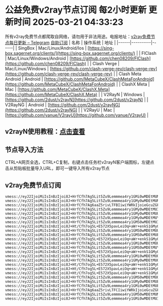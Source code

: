 # 公益免费v2ray节点订阅 每2小时更新 更新时间 2025-03-21 04:33:23
所有v2ray免费节点都爬取自网络，请勿用于非法用途。电报地址：[v2ray免费节点每日更新 – Telegram](https://t.me/just_do_chat) 
[自助订阅](https://share.colors.nyc.mn/)
| 名称 | 操作系统 | 地址 |
|------|----------|------|
| SingBox | Mac/Linux/Android/Ios | [https://sing-box.sagernet.org/clients/](https://sing-box.sagernet.org/clients/) |
| FlClash | Mac/Linux/Windows/Android | [https://github.com/chen08209/FlClash](https://github.com/chen08209/FlClash) |
| Clash Verge | Mac/Linux/Windows | [https://github.com/clash-verge-rev/clash-verge-rev](https://github.com/clash-verge-rev/clash-verge-rev) |
| Clash Meta Android | Android | [https://github.com/MetaCubeX/ClashMetaForAndroid](https://github.com/MetaCubeX/ClashMetaForAndroid) |
| ClashX Meta | Mac | [https://github.com/MetaCubeX/ClashX.Meta](https://github.com/MetaCubeX/ClashX.Meta) |
| V2RayN | Windows | [https://github.com/2dust/v2rayN](https://github.com/2dust/v2rayN) |
| V2RayNG | Android | [https://github.com/2dust/v2rayNG](https://github.com/2dust/v2rayNG) |
| V2RayU | Mac | [https://github.com/yanue/V2rayU](https://github.com/yanue/V2rayU) |
## v2rayN使用教程：[点击查看](https://blog.colors.nyc.mn/posts/how-to-use-v2rayn//)
## 节点导入方法
CTRL+A网页全选，CTRL+C复制，右键点击任务栏v2rayN客户端图标，左键点击从剪贴板批量导入URL，即可一键导入所有v2ray节点  
## v2ray免费节点订阅  
``` 
vmess://eyJ2IjoiMiIsInBzIjoi8J+HrfCfh7Ag5Lit5Zu9Lemmmea4ry1GMi0wMDEtMUMiLCJhZGQiOiIxMDMuMTM2LjE1MC4xNzIiLCJwb3J0IjoiMjIwMjAiLCJ0eXBlIjoibm9uZSIsImlkIjoiM2RlOTEwNjktMDYyZC00ZjJiLWExZDAtMWNiZTZjMmQ0NTg0IiwiYWlkIjoiMCIsIm5ldCI6IndzIiwicGF0aCI6Ii8iLCJob3N0IjoiIiwidGxzIjoiIn0=
vmess://eyJ2IjoiMiIsInBzIjoi8J+HrfCfh7Ag5Lit5Zu9Lemmmea4ry1GMy0wMDEtMUMiLCJhZGQiOiIyMTIuMTkyLjEzLjY4IiwicG9ydCI6IjIzMDIwIiwidHlwZSI6Im5vbmUiLCJpZCI6IjNkZTkxMDY5LTA2MmQtNGYyYi1hMWQwLTFjYmU2YzJkNDU4NCIsImFpZCI6IjAiLCJuZXQiOiJ3cyIsInBhdGgiOiIvIiwiaG9zdCI6IiIsInRscyI6IiJ9
vmess://eyJ2IjoiMiIsInBzIjoi8J+HrfCfh7Ag6aaZ5rivLTFBIiwiYWRkIjoieGcuZGFzaHVhaS5jeW91IiwicG9ydCI6IjE5OTAxIiwidHlwZSI6Im5vbmUiLCJpZCI6ImM3ZDkwZGFjLThiOWMtNDM1Zi1iYzIzLWM4YmMxNGNlMjcyYSIsImFpZCI6IjAiLCJuZXQiOiJ0Y3AiLCJwYXRoIjoiLyIsImhvc3QiOiJ4Zy5kYXNodWFpLmN5b3UiLCJ0bHMiOiIifQ==
vmess://eyJ2IjoiMiIsInBzIjoi8J+HrfCfh7Ag5Lit5Zu9Lemmmea4ry1GMy0wMDEtMUIiLCJhZGQiOiIyMTIuMTkyLjEzLjY4IiwicG9ydCI6IjIzMDIwIiwidHlwZSI6Im5vbmUiLCJpZCI6ImVjNDVjMGNmLWM0ZmYtNDQ3MC1hNmYwLTRmMzBjOWJlZWU2MyIsImFpZCI6IjAiLCJuZXQiOiJ3cyIsInBhdGgiOiIvIiwiaG9zdCI6IiIsInRscyI6IiJ9
vmess://eyJ2IjoiMiIsInBzIjoi8J+HrfCfh7Ag5Lit5Zu9Lemmmea4ry1GMy0wMDEtMUUiLCJhZGQiOiIyMTIuMTkyLjEzLjY4IiwicG9ydCI6IjIzMDIwIiwidHlwZSI6Im5vbmUiLCJpZCI6Ijk5ODcyYTFlLWVhN2YtNDk1Zi05YTYzLThkYTg4ZTYxNDEyYyIsImFpZCI6IjAiLCJuZXQiOiJ3cyIsInBhdGgiOiIvIiwiaG9zdCI6IiIsInRscyI6IiJ9
vmess://eyJ2IjoiMiIsInBzIjoi8J+HrfCfh7Ag5Lit5Zu9Lemmmea4ry1GMy0wMDEtMUYiLCJhZGQiOiIyMTIuMTkyLjEzLjY4IiwicG9ydCI6IjIzMDIwIiwidHlwZSI6Im5vbmUiLCJpZCI6ImJiZTEyZjJkLWM1MzktNDIzZC1hNDg1LWMxNDRkZTkwNjA3MSIsImFpZCI6IjAiLCJuZXQiOiJ3cyIsInBhdGgiOiIvIiwiaG9zdCI6IiIsInRscyI6IiJ9
vmess://eyJ2IjoiMiIsInBzIjoi8J+HrfCfh7Ag5Lit5Zu9Lemmmea4ry1GMS0wMDEtMUIiLCJhZGQiOiIyMTIuMTkyLjEzLjExMCIsInBvcnQiOiIyMTAyMCIsInR5cGUiOiJub25lIiwiaWQiOiJlYzQ1YzBjZi1jNGZmLTQ0NzAtYTZmMC00ZjMwYzliZWVlNjMiLCJhaWQiOiIwIiwibmV0Ijoid3MiLCJwYXRoIjoiLyIsImhvc3QiOiIiLCJ0bHMiOiIifQ==
vmess://eyJ2IjoiMiIsInBzIjoi8J+Ht/Cfh7og5L+E572X5pavLeiOq+aWr+enkS1GMy0wMDEtMUEiLCJhZGQiOiIxODUuMjIuMTUyLjIzNiIsInBvcnQiOiIyMzAyMCIsInR5cGUiOiJub25lIiwiaWQiOiI0NDc5NTliMS03OGU0LTQxY2ItOWY1Ny1jZjVmYTA2Njc1YTkiLCJhaWQiOiIwIiwibmV0Ijoid3MiLCJwYXRoIjoiLyIsImhvc3QiOiIiLCJ0bHMiOiIifQ==
vmess://eyJ2IjoiMiIsInBzIjoi8J+HrfCfh7Ag5Lit5Zu9Lemmmea4ry1GMS0wMDEtMUUiLCJhZGQiOiIyMTIuMTkyLjEzLjExMCIsInBvcnQiOiIyMTAyMCIsInR5cGUiOiJub25lIiwiaWQiOiI5OTg3MmExZS1lYTdmLTQ5NWYtOWE2My04ZGE4OGU2MTQxMmMiLCJhaWQiOiIwIiwibmV0Ijoid3MiLCJwYXRoIjoiLyIsImhvc3QiOiIiLCJ0bHMiOiIifQ==
vmess://eyJ2IjoiMiIsInBzIjoi8J+HrfCfh7Ag5Lit5Zu9Lemmmea4ry1GMS0wMDEtMUEiLCJhZGQiOiIyMTIuMTkyLjEzLjExMCIsInBvcnQiOiIyMTAyMCIsInR5cGUiOiJub25lIiwiaWQiOiI0NDc5NTliMS03OGU0LTQxY2ItOWY1Ny1jZjVmYTA2Njc1YTkiLCJhaWQiOiIwIiwibmV0Ijoid3MiLCJwYXRoIjoiLyIsImhvc3QiOiIiLCJ0bHMiOiIifQ==
vmess://eyJ2IjoiMiIsInBzIjoi8J+Ht/Cfh7og5L+E572X5pavLeiOq+aWr+enkS1GMy0wMDEtMUQiLCJhZGQiOiIxODUuMjIuMTUyLjIzNiIsInBvcnQiOiIyMzAyMCIsInR5cGUiOiJub25lIiwiaWQiOiJmY2NhNmZlMS1iYjg2LTRmZWMtYjEzZC0yNjRmNTQzYjExNzgiLCJhaWQiOiIwIiwibmV0Ijoid3MiLCJwYXRoIjoiLyIsImhvc3QiOiIiLCJ0bHMiOiIifQ==
vmess://eyJ2IjoiMiIsInBzIjoi8J+HrfCfh7Ag5Lit5Zu9Lemmmea4ry1GMi0wMDEtMUUiLCJhZGQiOiIxMDMuMTM2LjE1MC4xNzIiLCJwb3J0IjoiMjIwMjAiLCJ0eXBlIjoibm9uZSIsImlkIjoiOTk4NzJhMWUtZWE3Zi00OTVmLTlhNjMtOGRhODhlNjE0MTJjIiwiYWlkIjoiMCIsIm5ldCI6IndzIiwicGF0aCI6Ii8iLCJob3N0IjoiIiwidGxzIjoiIn0=
vmess://eyJ2IjoiMiIsInBzIjoi8J+HrfCfh7Ag5Lit5Zu9Lemmmea4ry1GMS0wMDEtMUYiLCJhZGQiOiIyMTIuMTkyLjEzLjExMCIsInBvcnQiOiIyMTAyMCIsInR5cGUiOiJub25lIiwiaWQiOiJiYmUxMmYyZC1jNTM5LTQyM2QtYTQ4NS1jMTQ0ZGU5MDYwNzEiLCJhaWQiOiIwIiwibmV0Ijoid3MiLCJwYXRoIjoiLyIsImhvc3QiOiIiLCJ0bHMiOiIifQ==
vmess://eyJ2IjoiMiIsInBzIjoi8J+Ht/Cfh7og5L+E572X5pavLeiOq+aWr+enkS1GMy0wMDEtMUIiLCJhZGQiOiIxODUuMjIuMTUyLjIzNiIsInBvcnQiOiIyMzAyMCIsInR5cGUiOiJub25lIiwiaWQiOiJlYzQ1YzBjZi1jNGZmLTQ0NzAtYTZmMC00ZjMwYzliZWVlNjMiLCJhaWQiOiIwIiwibmV0Ijoid3MiLCJwYXRoIjoiLyIsImhvc3QiOiIiLCJ0bHMiOiIifQ==
vmess://eyJ2IjoiMiIsInBzIjoi8J+HrfCfh7Ag5Lit5Zu9Lemmmea4ry1GMi0wMDEtMUQiLCJhZGQiOiIxMDMuMTM2LjE1MC4xNzIiLCJwb3J0IjoiMjIwMjAiLCJ0eXBlIjoibm9uZSIsImlkIjoiZmNjYTZmZTEtYmI4Ni00ZmVjLWIxM2QtMjY0ZjU0M2IxMTc4IiwiYWlkIjoiMCIsIm5ldCI6IndzIiwicGF0aCI6Ii8iLCJob3N0IjoiIiwidGxzIjoiIn0=
vmess://eyJ2IjoiMiIsInBzIjoi8J+HrfCfh7Ag5Lit5Zu9Lemmmea4ry1GMy0wMDEtMUQiLCJhZGQiOiIyMTIuMTkyLjEzLjY4IiwicG9ydCI6IjIzMDIwIiwidHlwZSI6Im5vbmUiLCJpZCI6ImZjY2E2ZmUxLWJiODYtNGZlYy1iMTNkLTI2NGY1NDNiMTE3OCIsImFpZCI6IjAiLCJuZXQiOiJ3cyIsInBhdGgiOiIvIiwiaG9zdCI6IiIsInRscyI6IiJ9
vmess://eyJ2IjoiMiIsInBzIjoi8J+Ht/Cfh7og5L+E572X5pavLeiOq+aWr+enkS1GMy0wMDEtMUUiLCJhZGQiOiIxODUuMjIuMTUyLjIzNiIsInBvcnQiOiIyMzAyMCIsInR5cGUiOiJub25lIiwiaWQiOiI5OTg3MmExZS1lYTdmLTQ5NWYtOWE2My04ZGE4OGU2MTQxMmMiLCJhaWQiOiIwIiwibmV0Ijoid3MiLCJwYXRoIjoiLyIsImhvc3QiOiIiLCJ0bHMiOiIifQ==
vmess://eyJ2IjoiMiIsInBzIjoi8J+Ht/Cfh7og5L+E572X5pavLeiOq+aWr+enkS1GMy0wMDEtMUYiLCJhZGQiOiIxODUuMjIuMTUyLjIzNiIsInBvcnQiOiIyMzAyMCIsInR5cGUiOiJub25lIiwiaWQiOiJiYmUxMmYyZC1jNTM5LTQyM2QtYTQ4NS1jMTQ0ZGU5MDYwNzEiLCJhaWQiOiIwIiwibmV0Ijoid3MiLCJwYXRoIjoiLyIsImhvc3QiOiIiLCJ0bHMiOiIifQ==
vmess://eyJ2IjoiMiIsInBzIjoi8J+Ht/Cfh7og5L+E572X5pavLeiOq+aWr+enkS1GMy0wMDEtMUMiLCJhZGQiOiIxODUuMjIuMTUyLjIzNiIsInBvcnQiOiIyMzAyMCIsInR5cGUiOiJub25lIiwiaWQiOiIzZGU5MTA2OS0wNjJkLTRmMmItYTFkMC0xY2JlNmMyZDQ1ODQiLCJhaWQiOiIwIiwibmV0Ijoid3MiLCJwYXRoIjoiLyIsImhvc3QiOiIiLCJ0bHMiOiIifQ==
vmess://eyJ2IjoiMiIsInBzIjoi8J+HrfCfh7Ag5Lit5Zu9Lemmmea4ry1GMS0wMDEtMUQiLCJhZGQiOiIyMTIuMTkyLjEzLjExMCIsInBvcnQiOiIyMTAyMCIsInR5cGUiOiJub25lIiwiaWQiOiJmY2NhNmZlMS1iYjg2LTRmZWMtYjEzZC0yNjRmNTQzYjExNzgiLCJhaWQiOiIwIiwibmV0Ijoid3MiLCJwYXRoIjoiLyIsImhvc3QiOiIiLCJ0bHMiOiIifQ==
vmess://eyJ2IjoiMiIsInBzIjoi8J+HrfCfh7Ag5Lit5Zu9Lemmmea4ry1GMy0wMDEtMUEiLCJhZGQiOiIyMTIuMTkyLjEzLjY4IiwicG9ydCI6IjIzMDIwIiwidHlwZSI6Im5vbmUiLCJpZCI6IjQ0Nzk1OWIxLTc4ZTQtNDFjYi05ZjU3LWNmNWZhMDY2NzVhOSIsImFpZCI6IjAiLCJuZXQiOiJ3cyIsInBhdGgiOiIvIiwiaG9zdCI6IiIsInRscyI6IiJ9
vmess://eyJ2IjoiMiIsInBzIjoi8J+HrfCfh7Ag5Lit5Zu9Lemmmea4ry1GMi0wMDEtMUEiLCJhZGQiOiIxMDMuMTM2LjE1MC4xNzIiLCJwb3J0IjoiMjIwMjAiLCJ0eXBlIjoibm9uZSIsImlkIjoiNDQ3OTU5YjEtNzhlNC00MWNiLTlmNTctY2Y1ZmEwNjY3NWE5IiwiYWlkIjoiMCIsIm5ldCI6IndzIiwicGF0aCI6Ii8iLCJob3N0IjoiIiwidGxzIjoiIn0=
vmess://eyJ2IjoiMiIsInBzIjoi8J+HrfCfh7Ag6aaZ5rivLTFCIiwiYWRkIjoieGcuZGFzaHVhaS5jeW91IiwicG9ydCI6IjE5OTAxIiwidHlwZSI6Im5vbmUiLCJpZCI6ImM4ODU0MjgxLTZjNDUtNDM2Zi1iODA2LWY3Y2YyNTc5NmEyMyIsImFpZCI6IjAiLCJuZXQiOiJ0Y3AiLCJwYXRoIjoiLyIsImhvc3QiOiJ4Zy5kYXNodWFpLmN5b3UiLCJ0bHMiOiIifQ==
vmess://eyJ2IjoiMiIsInBzIjoi8J+HrfCfh7Ag5Lit5Zu9Lemmmea4ry1GMS0wMDEtMUMiLCJhZGQiOiIyMTIuMTkyLjEzLjExMCIsInBvcnQiOiIyMTAyMCIsInR5cGUiOiJub25lIiwiaWQiOiIzZGU5MTA2OS0wNjJkLTRmMmItYTFkMC0xY2JlNmMyZDQ1ODQiLCJhaWQiOiIwIiwibmV0Ijoid3MiLCJwYXRoIjoiLyIsImhvc3QiOiIiLCJ0bHMiOiIifQ==
vmess://eyJ2IjoiMiIsInBzIjoi8J+HrfCfh7Ag5Lit5Zu9Lemmmea4ry1GMi0wMDEtMUIiLCJhZGQiOiIxMDMuMTM2LjE1MC4xNzIiLCJwb3J0IjoiMjIwMjAiLCJ0eXBlIjoibm9uZSIsImlkIjoiZWM0NWMwY2YtYzRmZi00NDcwLWE2ZjAtNGYzMGM5YmVlZTYzIiwiYWlkIjoiMCIsIm5ldCI6IndzIiwicGF0aCI6Ii8iLCJob3N0IjoiIiwidGxzIjoiIn0=
```

